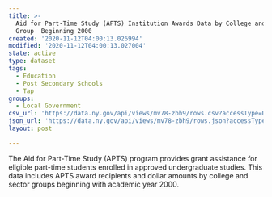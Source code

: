 ```yaml
---
title: >-
  Aid for Part-Time Study (APTS) Institution Awards Data by College and Sector
  Group  Beginning 2000
created: '2020-11-12T04:00:13.026994'
modified: '2020-11-12T04:00:13.027004'
state: active
type: dataset
tags:
  - Education
  - Post Secondary Schools
  - Tap
groups:
  - Local Government
csv_url: 'https://data.ny.gov/api/views/mv78-zbh9/rows.csv?accessType=DOWNLOAD'
json_url: 'https://data.ny.gov/api/views/mv78-zbh9/rows.json?accessType=DOWNLOAD'
layout: post

---
```

The Aid for Part-Time Study (APTS) program provides grant assistance for eligible part-time students enrolled in approved undergraduate studies.  This data includes APTS award recipients and dollar amounts by college and sector groups beginning with academic year 2000.
